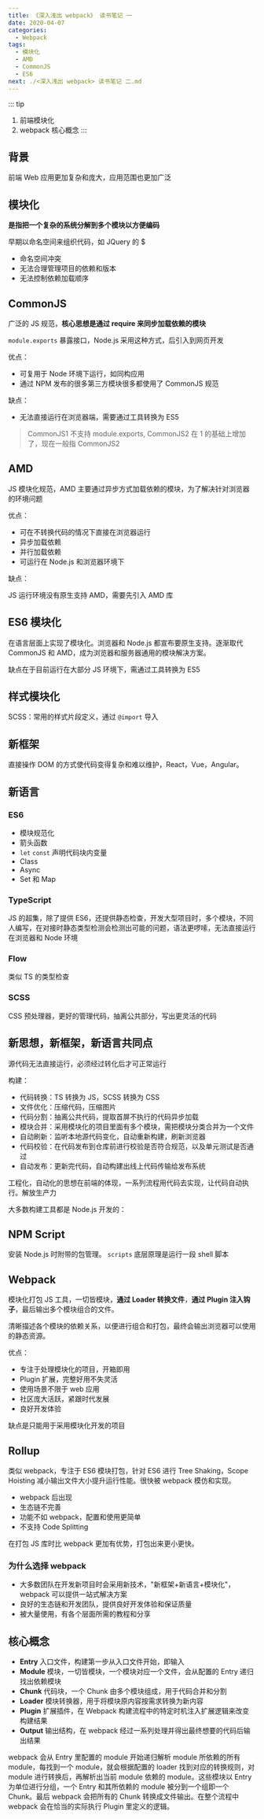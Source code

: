 ```yaml
---
title: 《深入浅出 webpack》 读书笔记 一
date: 2020-04-07
categories:
  - Webpack
tags:
  - 模块化
  - AMD
  - CommonJS
  - ES6
next: ./<深入浅出 webpack> 读书笔记 二.md
---
```


::: tip
1. 前端模块化
2. webpack 核心概念
:::

<!-- more -->

## 背景

前端 Web 应用更加复杂和庞大，应用范围也更加广泛

## 模块化

**是指把一个复杂的系统分解到多个模块以方便编码**

早期以命名空间来组织代码，如 JQuery 的 $

- 命名空间冲突
- 无法合理管理项目的依赖和版本
- 无法控制依赖加载顺序

## CommonJS

广泛的 JS 规范，**核心思想是通过 require 来同步加载依赖的模块**

`module.exports` 暴露接口，Node.js 采用这种方式，后引入到网页开发

优点：

- 可复用于 Node 环境下运行，如同构应用
- 通过 NPM 发布的很多第三方模块很多都使用了 CommonJS 规范

缺点：

- 无法直接运行在浏览器端，需要通过工具转换为 ES5

> CommonJS1 不支持 module.exports, CommonJS2 在 1 的基础上增加了，现在一般指 CommonJS2

## AMD

JS 模块化规范，AMD 主要通过异步方式加载依赖的模块，为了解决针对浏览器的环境问题

优点：

- 可在不转换代码的情况下直接在浏览器运行
- 异步加载依赖
- 并行加载依赖
- 可运行在 Node.js 和浏览器环境下

缺点：

JS 运行环境没有原生支持 AMD，需要先引入 AMD 库

## ES6 模块化

在语言层面上实现了模块化。浏览器和 Node.js 都宣布要原生支持。逐渐取代 CommonJS 和 AMD，成为浏览器和服务器通用的模块解决方案。

缺点在于目前运行在大部分 JS 环境下，需通过工具转换为 ES5

## 样式模块化

SCSS：常用的样式片段定义，通过 `@import` 导入

## 新框架

直接操作 DOM 的方式使代码变得复杂和难以维护，React，Vue，Angular。

## 新语言

### ES6

- 模块规范化
- 箭头函数
- `let` `const` 声明代码块内变量
- Class
- Async
- Set 和 Map

### TypeScript

JS 的超集，除了提供 ES6，还提供静态检查，开发大型项目时，多个模块，不同人编写，在对接时静态类型检测会检测出可能的问题，语法更啰嗦，无法直接运行在浏览器和 Node 环境

### Flow

类似 TS 的类型检查

### SCSS

CSS 预处理器，更好的管理代码，抽离公共部分，写出更灵活的代码

## 新思想，新框架，新语言共同点

源代码无法直接运行，必须经过转化后才可正常运行

构建：

- 代码转换：TS 转换为 JS，SCSS 转换为 CSS
- 文件优化：压缩代码，压缩图片
- 代码分割：抽离公共代码，提取首屏不执行的代码异步加载
- 模块合并：采用模块化的项目里面有多个模块，需把模块分类合并为一个文件
- 自动刷新：监听本地源代码变化，自动重新构建，刷新浏览器
- 代码校验：在代码发布到仓库前进行校验是否符合规范，以及单元测试是否通过
- 自动发布：更新完代码，自动构建出线上代码传输给发布系统

工程化，自动化的思想在前端的体现，一系列流程用代码去实现，让代码自动执行。解放生产力

大多数构建工具都是 Node.js 开发的：

## NPM Script

安装 Node.js 时附带的包管理。 `scripts` 底层原理是运行一段 shell 脚本

## Webpack

模块化打包 JS 工具，一切皆模块，**通过 Loader 转换文件**，**通过 Plugin 注入钩子**，最后输出多个模块组合的文件。

清晰描述各个模块的依赖关系，以便进行组合和打包，最终会输出浏览器可以使用的静态资源。

优点：

- 专注于处理模块化的项目，开箱即用
- Plugin 扩展，完整好用不失灵活
- 使用场景不限于 web 应用
- 社区庞大活跃，紧跟时代发展
- 良好开发体验

缺点是只能用于采用模块化开发的项目

## Rollup

类似 webpack，专注于 ES6 模块打包，针对 ES6 进行 Tree Shaking，Scope Hoisting 减小输出文件大小提升运行性能。很快被 webpack 模仿和实现。

- webpack 后出现
- 生态链不完善
- 功能不如 webpack，配置和使用更简单
- 不支持 Code Splitting

在打包 JS 库时比 webpack 更加有优势，打包出来更小更快。

### 为什么选择 webpack

- 大多数团队在开发新项目时会采用新技术，"新框架+新语言+模块化"，webpack 可以提供一站式解决方案
- 良好的生态链和开发团队，提供良好开发体验和保证质量
- 被大量使用，有各个层面所需的教程和分享

## 核心概念

- **Entry** 入口文件，构建第一步从入口文件开始，即输入
- **Module** 模块，一切皆模块，一个模块对应一个文件，会从配置的 Entry 递归找出依赖模块
- **Chunk** 代码块，一个 Chunk 由多个模块组成，用于代码合并和分割
- **Loader** 模块转换器，用于将模块原内容按需求转换为新内容
- **Plugin** 扩展插件，在 Webpack 构建流程中的特定时机注入扩展逻辑来改变构建结果
- **Output** 输出结构，在 webpack 经过一系列处理并得出最终想要的代码后输出结果

webpack 会从 Entry 里配置的 module 开始递归解析 module 所依赖的所有 module，每找到一个 module，就会根据配置的 loader 找到对应的转换规则，对 module 进行转换后，再解析出当前 module 依赖的 module。这些模块以 Entry 为单位进行分组，一个 Entry 和其所依赖的 module 被分到一个组即一个 Chunk。最后 webpack 会把所有的 Chunk 转换成文件输出。在整个流程中 webpack 会在恰当的实际执行 Plugin 里定义的逻辑。
